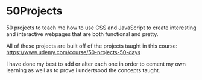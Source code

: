 # 50Projects
50 projects to teach me how to use CSS and JavaScript to create interesting and interactive webpages that are both functional and pretty.

All of these projects are built off of the projects taught in this course:
https://www.udemy.com/course/50-projects-50-days

I have done my best to add or alter each one in order to cement my own learning as well as to prove i undertsood the concepts taught.
